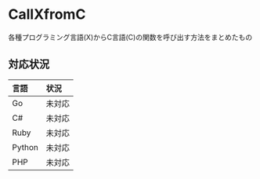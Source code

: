 # CallXfromC
各種プログラミング言語(X)からC言語(C)の関数を呼び出す方法をまとめたもの

## 対応状況
|言語|状況|
|:--|:--|
|Go|未対応|
|C#|未対応|
|Ruby|未対応|
|Python|未対応|
|PHP|未対応|
